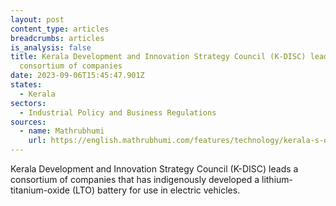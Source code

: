 ```yaml
---
layout: post
content_type: articles
breadcrumbs: articles
is_analysis: false
title: Kerala Development and Innovation Strategy Council (K-DISC) leads a
  consortium of companies
date: 2023-09-06T15:45:47.901Z
states:
  - Kerala
sectors:
  - Industrial Policy and Business Regulations
sources:
  - name: Mathrubhumi
    url: https://english.mathrubhumi.com/features/technology/kerala-s-own-lithium-battery-unveiled-aims-to-revolutinise-electric-vehicle-industry-1.8870169
---
```

Kerala Development and Innovation Strategy Council (K-DISC) leads a consortium of companies that has indigenously developed a lithium-titanium-oxide (LTO) battery for use in electric vehicles.